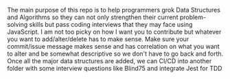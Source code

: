 The main purpose of this repo is to help programmers grok Data Structures and Algorithms so they can not only strengthen
their current problem-solving skills but pass coding interviews that they may face using JavaScript. I am not too picky on 
how I want you to contribute but whatever you want to add/alter/delete has to make sense. Make sure your commit/issue message
makes sense and has correlation on what you want to alter and be somewhat descriptive so we don't have to go back and forth.
Once all the major data structures are added, we can CI/CD into another folder with some interview questions like Blind75 and 
integrate Jest for TDD
